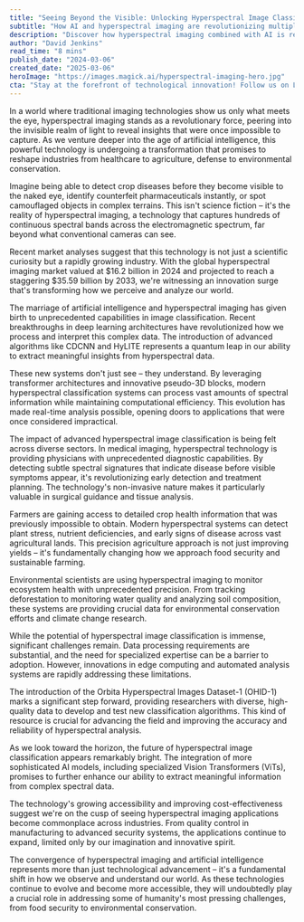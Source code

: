 ```yaml
---
title: "Seeing Beyond the Visible: Unlocking Hyperspectral Image Classification"
subtitle: "How AI and hyperspectral imaging are revolutionizing multiple industries"
description: "Discover how hyperspectral imaging combined with AI is revolutionizing industries from healthcare to agriculture. This cutting-edge technology allows us to see beyond visible light, enabling early disease detection, precision farming, and environmental monitoring with unprecedented accuracy."
author: "David Jenkins"
read_time: "8 mins"
publish_date: "2024-03-06"
created_date: "2025-03-06"
heroImage: "https://images.magick.ai/hyperspectral-imaging-hero.jpg"
cta: "Stay at the forefront of technological innovation! Follow us on LinkedIn for regular updates on groundbreaking developments in hyperspectral imaging and AI applications."
---
```


In a world where traditional imaging technologies show us only what meets the eye, hyperspectral imaging stands as a revolutionary force, peering into the invisible realm of light to reveal insights that were once impossible to capture. As we venture deeper into the age of artificial intelligence, this powerful technology is undergoing a transformation that promises to reshape industries from healthcare to agriculture, defense to environmental conservation.

Imagine being able to detect crop diseases before they become visible to the naked eye, identify counterfeit pharmaceuticals instantly, or spot camouflaged objects in complex terrains. This isn't science fiction – it's the reality of hyperspectral imaging, a technology that captures hundreds of continuous spectral bands across the electromagnetic spectrum, far beyond what conventional cameras can see.

Recent market analyses suggest that this technology is not just a scientific curiosity but a rapidly growing industry. With the global hyperspectral imaging market valued at $16.2 billion in 2024 and projected to reach a staggering $35.59 billion by 2033, we're witnessing an innovation surge that's transforming how we perceive and analyze our world.

The marriage of artificial intelligence and hyperspectral imaging has given birth to unprecedented capabilities in image classification. Recent breakthroughs in deep learning architectures have revolutionized how we process and interpret this complex data. The introduction of advanced algorithms like CDCNN and HyLITE represents a quantum leap in our ability to extract meaningful insights from hyperspectral data.

These new systems don't just see – they understand. By leveraging transformer architectures and innovative pseudo-3D blocks, modern hyperspectral classification systems can process vast amounts of spectral information while maintaining computational efficiency. This evolution has made real-time analysis possible, opening doors to applications that were once considered impractical.

The impact of advanced hyperspectral image classification is being felt across diverse sectors. In medical imaging, hyperspectral technology is providing physicians with unprecedented diagnostic capabilities. By detecting subtle spectral signatures that indicate disease before visible symptoms appear, it's revolutionizing early detection and treatment planning. The technology's non-invasive nature makes it particularly valuable in surgical guidance and tissue analysis.

Farmers are gaining access to detailed crop health information that was previously impossible to obtain. Modern hyperspectral systems can detect plant stress, nutrient deficiencies, and early signs of disease across vast agricultural lands. This precision agriculture approach is not just improving yields – it's fundamentally changing how we approach food security and sustainable farming.

Environmental scientists are using hyperspectral imaging to monitor ecosystem health with unprecedented precision. From tracking deforestation to monitoring water quality and analyzing soil composition, these systems are providing crucial data for environmental conservation efforts and climate change research.

While the potential of hyperspectral image classification is immense, significant challenges remain. Data processing requirements are substantial, and the need for specialized expertise can be a barrier to adoption. However, innovations in edge computing and automated analysis systems are rapidly addressing these limitations.

The introduction of the Orbita Hyperspectral Images Dataset-1 (OHID-1) marks a significant step forward, providing researchers with diverse, high-quality data to develop and test new classification algorithms. This kind of resource is crucial for advancing the field and improving the accuracy and reliability of hyperspectral analysis.

As we look toward the horizon, the future of hyperspectral image classification appears remarkably bright. The integration of more sophisticated AI models, including specialized Vision Transformers (ViTs), promises to further enhance our ability to extract meaningful information from complex spectral data.

The technology's growing accessibility and improving cost-effectiveness suggest we're on the cusp of seeing hyperspectral imaging applications become commonplace across industries. From quality control in manufacturing to advanced security systems, the applications continue to expand, limited only by our imagination and innovative spirit.

The convergence of hyperspectral imaging and artificial intelligence represents more than just technological advancement – it's a fundamental shift in how we observe and understand our world. As these technologies continue to evolve and become more accessible, they will undoubtedly play a crucial role in addressing some of humanity's most pressing challenges, from food security to environmental conservation.